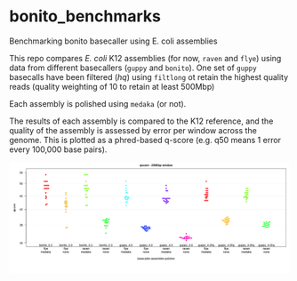 # bonito_benchmarks
Benchmarking bonito basecaller using E. coli assemblies

This repo compares *E. coli* K12 assemblies (for now, `raven` and `flye`) using data from different basecallers (`guppy` and `bonito`). One set of `guppy` basecalls have been filtered (*hq*) using `filtlong` ot retain the highest quality reads (quality weighting of 10 to retain at least 500Mbp)

Each assembly is polished using `medaka` (or not).

The results of each assembly is compared to the K12 reference, and the quality of the assembly is assessed by
error per window across the genome. This is plotted as a phred-based q-score (e.g. q50 means 1 error every 100,000 base pairs).

![beeswarm_K12](figures/quals_beeswarm.png)

